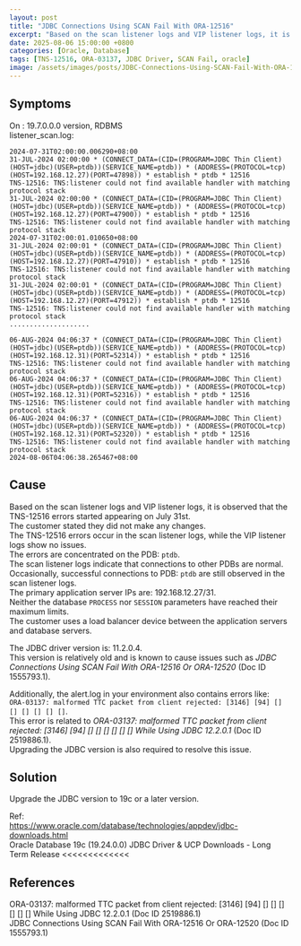 ```yaml
---
layout: post
title: "JDBC Connections Using SCAN Fail With ORA-12516"
excerpt: "Based on the scan listener logs and VIP listener logs, it is observed that the TNS-12516 errors started appearing on July 31st.The customer stated they did not make any changes.The TNS-12516 errors occur in the scan listener logs, while the VIP listener logs show no issues."
date: 2025-08-06 15:00:00 +0800
categories: [Oracle, Database]
tags: [TNS-12516, ORA-03137, JDBC Driver, SCAN Fail, oracle]
image: /assets/images/posts/JDBC-Connections-Using-SCAN-Fail-With-ORA-12516.jpg
---
```


## Symptoms  
On : 19.7.0.0.0 version, RDBMS  
listener_scan.log:  
```
2024-07-31T02:00:00.006290+08:00
31-JUL-2024 02:00:00 * (CONNECT_DATA=(CID=(PROGRAM=JDBC Thin Client)(HOST=jdbc)(USER=ptdb))(SERVICE_NAME=ptdb)) * (ADDRESS=(PROTOCOL=tcp)(HOST=192.168.12.27)(PORT=47898)) * establish * ptdb * 12516
TNS-12516: TNS:listener could not find available handler with matching protocol stack
31-JUL-2024 02:00:00 * (CONNECT_DATA=(CID=(PROGRAM=JDBC Thin Client)(HOST=jdbc)(USER=ptdb))(SERVICE_NAME=ptdb)) * (ADDRESS=(PROTOCOL=tcp)(HOST=192.168.12.27)(PORT=47900)) * establish * ptdb * 12516
TNS-12516: TNS:listener could not find available handler with matching protocol stack
2024-07-31T02:00:01.010650+08:00
31-JUL-2024 02:00:01 * (CONNECT_DATA=(CID=(PROGRAM=JDBC Thin Client)(HOST=jdbc)(USER=ptdb))(SERVICE_NAME=ptdb)) * (ADDRESS=(PROTOCOL=tcp)(HOST=192.168.12.27)(PORT=47910)) * establish * ptdb * 12516
TNS-12516: TNS:listener could not find available handler with matching protocol stack
31-JUL-2024 02:00:01 * (CONNECT_DATA=(CID=(PROGRAM=JDBC Thin Client)(HOST=jdbc)(USER=ptdb))(SERVICE_NAME=ptdb)) * (ADDRESS=(PROTOCOL=tcp)(HOST=192.168.12.27)(PORT=47912)) * establish * ptdb * 12516
TNS-12516: TNS:listener could not find available handler with matching protocol stack
....................

06-AUG-2024 04:06:37 * (CONNECT_DATA=(CID=(PROGRAM=JDBC Thin Client)(HOST=jdbc)(USER=ptdb))(SERVICE_NAME=ptdb)) * (ADDRESS=(PROTOCOL=tcp)(HOST=192.168.12.31)(PORT=52314)) * establish * ptdb * 12516
TNS-12516: TNS:listener could not find available handler with matching protocol stack
06-AUG-2024 04:06:37 * (CONNECT_DATA=(CID=(PROGRAM=JDBC Thin Client)(HOST=jdbc)(USER=ptdb))(SERVICE_NAME=ptdb)) * (ADDRESS=(PROTOCOL=tcp)(HOST=192.168.12.31)(PORT=52316)) * establish * ptdb * 12516
TNS-12516: TNS:listener could not find available handler with matching protocol stack
06-AUG-2024 04:06:37 * (CONNECT_DATA=(CID=(PROGRAM=JDBC Thin Client)(HOST=jdbc)(USER=ptdb))(SERVICE_NAME=ptdb)) * (ADDRESS=(PROTOCOL=tcp)(HOST=192.168.12.31)(PORT=52320)) * establish * ptdb * 12516
TNS-12516: TNS:listener could not find available handler with matching protocol stack
2024-08-06T04:06:38.265467+08:00

```

## Cause  
Based on the scan listener logs and VIP listener logs, it is observed that the TNS-12516 errors started appearing on July 31st.  
The customer stated they did not make any changes.  
The TNS-12516 errors occur in the scan listener logs, while the VIP listener logs show no issues.  
The errors are concentrated on the PDB: `ptdb`.  
The scan listener logs indicate that connections to other PDBs are normal.  
Occasionally, successful connections to PDB: `ptdb` are still observed in the scan listener logs.  
The primary application server IPs are: 192.168.12.27/31.  
Neither the database `PROCESS` nor `SESSION` parameters have reached their maximum limits.  
The customer uses a load balancer device between the application servers and database servers.  

The JDBC driver version is: 11.2.0.4.  
This version is relatively old and is known to cause issues such as *JDBC Connections Using SCAN Fail With ORA-12516 Or ORA-12520* (Doc ID 1555793.1).  

Additionally, the alert.log in your environment also contains errors like:  
`ORA-03137: malformed TTC packet from client rejected: [3146] [94] [] [] [] [] [] []`.  
This error is related to *ORA-03137: malformed TTC packet from client rejected: [3146] [94] [] [] [] [] [] [] While Using JDBC 12.2.0.1* (Doc ID 2519886.1).  
Upgrading the JDBC version is also required to resolve this issue.  

## Solution  
Upgrade the JDBC version to 19c or a later version.  

Ref:  
https://www.oracle.com/database/technologies/appdev/jdbc-downloads.html  
Oracle Database 19c (19.24.0.0) JDBC Driver & UCP Downloads - Long Term Release <<<<<<<<<<<<<  

## References  
ORA-03137: malformed TTC packet from client rejected: [3146] [94] [] [] [] [] [] [] While Using JDBC 12.2.0.1 (Doc ID 2519886.1)  
JDBC Connections Using SCAN Fail With ORA-12516 Or ORA-12520 (Doc ID 1555793.1)  
